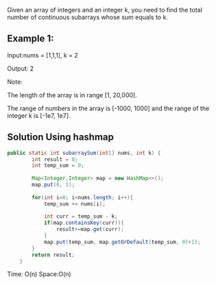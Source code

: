 Given an array of integers and an integer k, you need to find the total number of continuous subarrays whose sum equals to k.

## Example 1:
Input:nums = [1,1,1], k = 2

Output: 2

Note:

The length of the array is in range [1, 20,000].

The range of numbers in the array is [-1000, 1000] and the range of the integer k is [-1e7, 1e7].

## Solution Using hashmap 
```java
public static int subarraySum(int[] nums, int k) {
        int result = 0;
		int temp_sum = 0;
        
        Map<Integer,Integer> map = new HashMap<>();
        map.put(0, 1);
        
        for(int i=0; i<nums.length; i++){
        	temp_sum += nums[i];
        	
        	int curr = temp_sum - k;
        	if(map.containsKey(curr)){
        		result+=map.get(curr);
        	}
        	map.put(temp_sum, map.getOrDefault(temp_sum, 0)+1);
        }   
		return result;
    }
```
Time: O(n)   Space:O(n)
